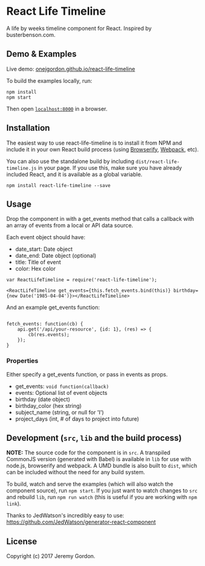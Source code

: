 # React Life Timeline

A life by weeks timeline component for React. Inspired by busterbenson.com.

## Demo & Examples

Live demo: [onejgordon.github.io/react-life-timeline](http://onejgordon.github.io/react-life-timeline/)

To build the examples locally, run:

```
npm install
npm start
```

Then open [`localhost:8000`](http://localhost:8000) in a browser.


## Installation

The easiest way to use react-life-timeline is to install it from NPM and include it in your own React build process (using [Browserify](http://browserify.org), [Webpack](http://webpack.github.io/), etc).

You can also use the standalone build by including `dist/react-life-timeline.js` in your page. If you use this, make sure you have already included React, and it is available as a global variable.

```
npm install react-life-timeline --save
```


## Usage

Drop the component in with a get_events method that calls a callback with an array of events from a local or API data source.

Each event object should have:

- date_start: Date object
- date_end: Date object (optional)
- title: Title of event
- color: Hex color

```
var ReactLifeTimeline = require('react-life-timeline');

<ReactLifeTimeline get_events={this.fetch_events.bind(this)} birthday={new Date('1985-04-04')}></ReactLifeTimeline>
```

And an example get_events function:

```

fetch_events: function(cb) {
	api.get('/api/your-resource', {id: 1}, (res) => {
		cb(res.events);
	});
}

```

### Properties

Either specify a get_events function, or pass in events as props.

* get_events: `void function(callback)`
* events: Optional list of event objects
* birthday (date object)
* birthday_color (hex string)
* subject_name (string, or null for 'I')
* project_days (int, # of days to project into future)


## Development (`src`, `lib` and the build process)

**NOTE:** The source code for the component is in `src`. A transpiled CommonJS version (generated with Babel) is available in `lib` for use with node.js, browserify and webpack. A UMD bundle is also built to `dist`, which can be included without the need for any build system.

To build, watch and serve the examples (which will also watch the component source), run `npm start`. If you just want to watch changes to `src` and rebuild `lib`, run `npm run watch` (this is useful if you are working with `npm link`).

Thanks to JedWatson's incredibly easy to use: https://github.com/JedWatson/generator-react-component

## License

Copyright (c) 2017 Jeremy Gordon.

